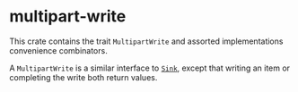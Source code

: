 # multipart-write

This crate contains the trait `MultipartWrite` and assorted implementations
convenience combinators.

A `MultipartWrite` is a similar interface to [`Sink`], except that writing
an item or completing the write both return values.

[`Sink`]: https://docs.rs/crate/futures-sink/0.3.31

